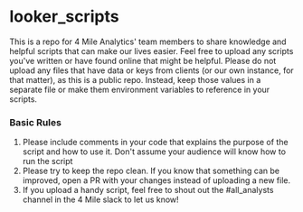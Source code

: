 # looker_scripts
This is a repo for 4 Mile Analytics' team members to share knowledge and helpful scripts that can make our lives easier. Feel free to upload any scripts you've written or have found online that might be helpful. Please do not upload any files that have data or keys from clients (or our own instance, for that matter), as this is a public repo. Instead, keep those values in a separate file or make them environment variables to reference in your scripts. 


### Basic Rules

1. Please include comments in your code that explains the purpose of the script and how to use it. Don't assume your audience will know how to run the script
2. Please try to keep the repo clean. If you know that something can be improved, open a PR with your changes instead of uploading a new file. 
3. If you upload a handy script, feel free to shout out the #all_analysts channel in the 4 Mile slack to let us know!



